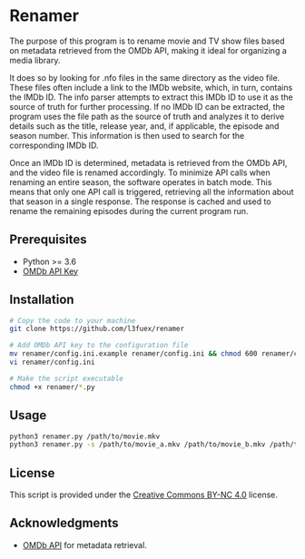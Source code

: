 # Renamer
The purpose of this program is to rename movie and TV show files based on metadata retrieved from the OMDb API, making it ideal for organizing a media library.

It does so by looking for .nfo files in the same directory as the video file. These files often include a link to the IMDb website, which, in turn, contains the IMDb ID. The info parser attempts to extract this IMDb ID to use it as the source of truth for further processing.
If no IMDb ID can be extracted, the program uses the file path as the source of truth and analyzes it to derive details such as the title, release year, and, if applicable, the episode and season number. This information is then used to search for the corresponding IMDb ID.

Once an IMDb ID is determined, metadata is retrieved from the OMDb API, and the video file is renamed accordingly.
To minimize API calls when renaming an entire season, the software operates in batch mode. This means that only one API call is triggered, retrieving all the information about that season in a single response. The response is cached and used to rename the remaining episodes during the current program run.

## Prerequisites
- Python >= 3.6
- [OMDb API Key](https://www.omdbapi.com/apikey.aspx)

## Installation
```bash
# Copy the code to your machine
git clone https://github.com/l3fuex/renamer

# Add OMDb API key to the configuration file
mv renamer/config.ini.example renamer/config.ini && chmod 600 renamer/config.ini
vi renamer/config.ini

# Make the script executable
chmod +x renamer/*.py
```

## Usage
```bash
python3 renamer.py /path/to/movie.mkv
python3 renamer.py -s /path/to/movie_a.mkv /path/to/movie_b.mkv /path/to/movie_x.mkv
```

## License
This script is provided under the [Creative Commons BY-NC 4.0](https://creativecommons.org/licenses/by-nc/4.0/) license.

## Acknowledgments
- [OMDb API](https://www.omdbapi.com/) for metadata retrieval.